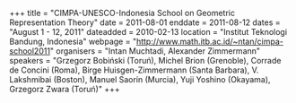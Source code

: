 +++
title = "CIMPA-UNESCO-Indonesia School on Geometric Representation Theory"
date = 2011-08-01
enddate = 2011-08-12
dates = "August 1 - 12, 2011"
dateadded = 2010-02-13
location = "Institut Teknologi Bandung, Indonesia"
webpage = "http://www.math.itb.ac.id/~ntan/cimpa-school2011"
organisers = "Intan Muchtadi, Alexander Zimmermann"
speakers = "Grzegorz Bobiński (Toruń), Michel Brion (Grenoble), Corrade de Concini (Roma), Birge Huisgen-Zimmermann (Santa Barbara), V. Lakshmibai (Boston), Manuel Saorín (Murcia), Yuji Yoshino (Okayama), Grzegorz Zwara (Toruń)"
+++
